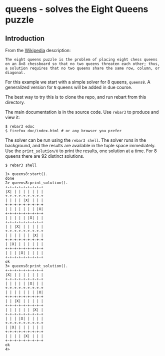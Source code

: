 # queens - solves the Eight Queens puzzle

## Introduction

From the [Wikipedia](https://en.wikipedia.org/wiki/Eight_queens_puzzle) description:

	The eight queens puzzle is the problem of placing eight chess queens
	on an 8×8 chessboard so that no two queens threaten each other; thus,
	a solution requires that no two queens share the same row, column, or
	diagonal.

For this example we start with a simple solver for 8 queens,
`queens8`. A generalized version for `N` queens will be added in due
course.

The best way to try this is to clone the repo, and run rebart from this directory.

The main documentation is in the source code. Use `rebar3` to produce and view it:

	$ rebar3 edoc
	$ firefox doc/index.html # or any browser you prefer

The solver can be run using the `rebar3 shell`. The solver runs in the
background, and the results are available in the tuple space
immediately. Use the `print_solution/0` to print the results, one
solution at a time. For 8 queens there are 92 distinct solutions.

	$ rebar3 shell

	1> queens8:start().
    done
    2> queens8:print_solution().
    +-+-+-+-+-+-+-+-+
    |X| | | | | | | |
    +-+-+-+-+-+-+-+-+
    | | | | |X| | | |
    +-+-+-+-+-+-+-+-+
    | | | | | | | |X|
    +-+-+-+-+-+-+-+-+
    | | | | | |X| | |
    +-+-+-+-+-+-+-+-+
    | | |X| | | | | |
    +-+-+-+-+-+-+-+-+
    | | | | | | |X| |
    +-+-+-+-+-+-+-+-+
    | |X| | | | | | |
    +-+-+-+-+-+-+-+-+
    | | | |X| | | | |
    +-+-+-+-+-+-+-+-+
    ok
    3> queens8:print_solution().
    +-+-+-+-+-+-+-+-+
    |X| | | | | | | |
    +-+-+-+-+-+-+-+-+
    | | | | | |X| | |
    +-+-+-+-+-+-+-+-+
    | | | | | | | |X|
    +-+-+-+-+-+-+-+-+
    | | |X| | | | | |
    +-+-+-+-+-+-+-+-+
    | | | | | | |X| |
    +-+-+-+-+-+-+-+-+
    | | | |X| | | | |
    +-+-+-+-+-+-+-+-+
    | |X| | | | | | |
    +-+-+-+-+-+-+-+-+
    | | | | |X| | | |
    +-+-+-+-+-+-+-+-+
    ok
    4> 

